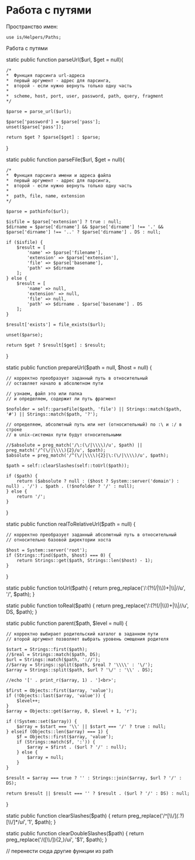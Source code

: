 # Работа с путями

Пространство имен:

    use is/Helpers/Paths;

Работа с путями

static public function parseUrl($url, $get = null){
	
	/*
	*  Функция парсинга url-адреса
	*  первый аргумент - адрес для парсинга,
	*  второй - если нужно вернуть только одну часть
	*  
	*  scheme, host, port, user, password, path, query, fragment
	*/
	
	$parse = parse_url($url);
	
	$parse['password'] = $parse['pass'];
	unset($parse['pass']);
	
	return $get ? $parse[$get] : $parse;
	
}

static public function parseFile($url, $get = null){
	
	/*
	*  Функция парсинга имени и адреса файла
	*  первый аргумент - адрес для парсинга,
	*  второй - если нужно вернуть только одну часть
	*  
	*  path, file, name, extension
	*/
	
	$parse = pathinfo($url);
	
	$isfile = $parse['extension'] ? true : null;
	$dirname = $parse['dirname'] && $parse['dirname'] !== '.' && $parse['dirname'] !== '..' ? $parse['dirname'] . DS : null;
	
	if ($isfile) {
		$result = [
			'name' => $parse['filename'],
			'extension' => $parse['extension'],
			'file' => $parse['basename'],
			'path' => $dirname
		];
	} else {
		$result = [
			'name' => null,
			'extension' => null,
			'file' => null,
			'path' => $dirname . $parse['basename'] . DS
		];
	}
	
	$result['exists'] = file_exists($url);
	
	unset($parse);
	
	return $get ? $result[$get] : $result;
	
}

static public function prepareUrl($path = null, $host = null) {
	
	// корректно преобразует заданный путь в относительный
	// оставляет начало в абсолютном пути
	
	// узнаем, файл это или папка
	// и определяем, содержит ли путь фрагмент
	
	$nofolder = self::parseFile($path, 'file') || Strings::match($path, '#') || Strings::match($path, '?');
	
	// определяем, абсолютный путь или нет (относительный) по :\ и :/ в строке
	// в unix-системах пути будут относительными
	
	//$absolute = preg_match('/\:(\/|\\\\)/u', $path) || preg_match('/^(\/|\\\\){2}/u', $path);
	$absolute = preg_match('/^(\/|\\\\){2}|\:(\/|\\\\)/u', $path);
	
	$path = self::clearSlashes(self::toUrl($path));
	
	if ($path) {
		return ($absolute ? null : ($host ? System::server('domain') : null) . '/') . $path . (!$nofolder ? '/' : null);
	} else {
		return '/';
	}
	
}

static public function realToRelativeUrl($path = null) {
	
	// корректно преобразует заданный абсолютный путь в относительный
	// относительно базовой директории хоста
	
	$host = System::server('root');
	if (Strings::find($path, $host) === 0) {
		return Strings::get($path, Strings::len($host) - 1);
	}
	
}

static public function toUrl($path) {
	return preg_replace('/\:(?!(\/|\\\\))+|\\\\|\//u', '/', $path);
}

static public function toReal($path) {
	return preg_replace('/\:(?!(\/|\\\\))+|\\\\|\//u', DS, $path);
}

static public function parent($path, $level = null) {
	
	// корректно выбирает родительский каталог в заданном пути
	// второй аргумент позволяет выбрать уровень смещения родителя
	
	$start = Strings::first($path);
	//$real = Strings::match($path, DS);
	$url = Strings::match($path, '://');
	//$array = Strings::split($path, $real ? '\\\\' : '\/');
	$array = Strings::split($path, $url ? '\/' : '\\' . DS);
	
	//echo '[' . print_r($array, 1) . ']<br>';
	
	$first = Objects::first($array, 'value');
	if (!Objects::last($array, 'value')) {
		$level++;
	}
	$array = Objects::get($array, 0, $level + 1, 'r');
	
	if (!System::set($array)) {
		$array = $start === '\\' || $start === '/' ? true : null;
	} elseif (Objects::len($array) === 1) {
		$f = Objects::first($array, 'value');
		if (Strings::match($f, ':')) {
			$array = $first . ($url ? '/' : null);
		} else {
			$array = null;
		}
	}
	
	$result = $array === true ? '' : Strings::join($array, $url ? '/' : DS);
	
	return $result || $result === '' ? $result . ($url ? '/' : DS) : null;
	
}

static public function clearSlashes($path) {
	return preg_replace('/^[\\\\\/]*(.*?)[\\\\\/]*$/ui', '$1', $path);
}

static public function clearDoubleSlashes($path) {
	return preg_replace('/([\\\\\/]){2,}/ui', '$1', $path);
}

// перенести сюда другие функции из path
